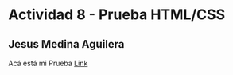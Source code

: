 # Actividad 8 - Prueba HTML/CSS
## Jesus Medina Aguilera

Acá está mi Prueba [Link](https://manuelpcx.github.io/Prueba-ejercicio-8/)